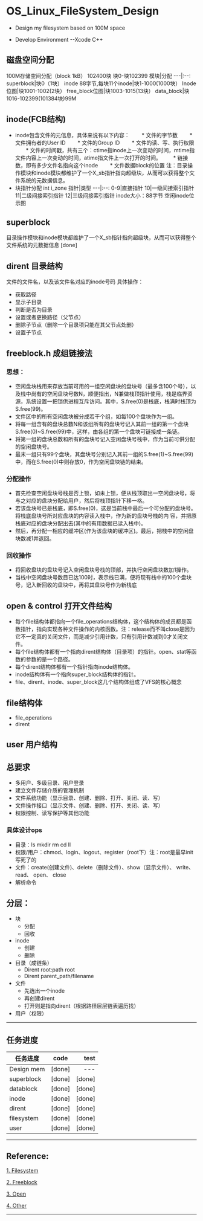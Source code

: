 # OS_Linux_FileSystem_Design
- Design my filesystem based on 100M space

- Develop Environment --Xcode C++


 ## 磁盘空间分配
 
100M存储空间分配（block 1kB） 102400块 块0-块102399
 模块|分配
 ---|:--:
 superblock|块0（1块）
 inode 88字节,每块11个inode|块1-1000(1000块）
 Inode位图|块1001-1002(2块）
 free_block位图|块1003-1015(13块）
 data_block|块1016-102399(101384块)99M


## inode(FCB结构)

   - inode包含文件的元信息，具体来说有以下内容：
　　* 文件的字节数
　　* 文件拥有者的User ID
　　* 文件的Group ID
　　* 文件的读、写、执行权限
　　* 文件的时间戳，共有三个：ctime指inode上一次变动的时间，mtime指文件内容上一次变动的时间，atime指文件上一次打开的时间。
　　* 链接数，即有多少文件名指向这个inode
　　* 文件数据block的位置
   注：目录操作模块和inode模块都维护了一个X_sb指针指向超级块，从而可以获得整个文件系统的元数据信息。
   - 块指针分配 int i_zone
    指针|类型
    ---|:--:
    0-9|直接指针
    10|一级间接索引指针
    11|二级间接索引指针
    12|三级间接索引指针
   inode大小：88字节
   空闲inode位示图


## superblock

  目录操作模块和inode模块都维护了一个X_sb指针指向超级块，从而可以获得整个文件系统的元数据信息 [done]


## dirent 目录结构

  文件的文件名，以及该文件名对应的inode号码
  具体操作：
   - 获取路径
   - 显示子目录
   - 判断是否为目录
   - 设置或者更换路径（父节点）
   - 删除子节点（删除一个目录项只能在其父节点处删）
   - 设置子节点


## freeblock.h 成组链接法


### 思想：
   - 空闲盘块栈用来存放当前可用的一组空闲盘块的盘块号（最多含100个号），以及栈中尚有的空闲盘块号数N，顺便指出，N兼做栈顶指针使用，栈是临界资源，系统设置一把锁供进程互斥访问。其中，S.free(0)是栈底，栈满时栈顶为S.free(99)。
   - 文件区中的所有空闲盘块被分成若干个组，如每100个盘块作为一组。
   - 将每一组含有的盘块总数N和该组所有的盘块号记入其前一组的第一个盘块S.free(0)~S.free(99)中，这样，由各组的第一个盘块可链接成一条链。
   - 将第一组的盘块总数和所有的盘块号记入空闲盘块号栈中，作为当前可供分配的空闲盘块号。
   - 最末一组只有99个盘块，其盘块号分别记入其前一组的S.free(1)~S.free(99)中，而在S.free(0)中则存放0，作为空闲盘块链的结束。
   
### 分配操作
   - 首先检查空闲盘块号栈是否上锁，如未上锁，便从栈顶取出一空闲盘块号，将与之对应的盘块分配给用户，然后将栈顶指针下移一格。
   - 若该盘块号已是栈底，即S.free(0)，这是当前栈中最后一个可分配的盘块号。将栈底盘块号所对应盘块的内容读入栈中，作为新的盘块号栈的内 容，并把原栈底对应的盘块分配出去(其中的有用数据已读入栈中)。
   - 然后，再分配一相应的缓冲区(作为该盘块的缓冲区)。最后，把栈中的空闲盘块数减1并返回。
   
### 回收操作
   - 将回收盘块的盘块号记入空闲盘块号栈的顶部，并执行空闲盘块数加1操作。
   - 当栈中空闲盘块号数目已达100时，表示栈已满，便将现有栈中的100个盘块号，记入新回收的盘块中，再将其盘块号作为新栈底
   

## open & control 打开文件结构

   - 每个file结构体都指向一个file_operations结构体，这个结构体的成员都是函数指针，指向实现各种文件操作的内核函数。注：release而不叫close是因为它不一定真的关闭文件，而是减少引用计数，只有引用计数减到0才关闭文件。
   - 每个file结构体都有一个指向dirent结构体（目录项）的指针。open、stat等函数的参数的是一个路径。
   - 每个dirent结构体都有一个指针指向inode结构体。
   - inode结构体有一个指向super_block结构体的指针。
   - file、dirent、inode、super_block这几个结构体组成了VFS的核心概念
   

## file结构体

   - file_operations
   - dirent


## user 用户结构


## 总要求

 - 多用户、多级目录、用户登录
 - 建立文件存储介质的管理机制
 - 文件系统功能（显示目录、创建、删除、打开、关闭、读、写）
 - 文件操作接口（显示文件、创建、删除、打开、关闭、读、写）
 - 权限控制、读写保护等其他功能


### 具体设计ops

 - 目录：ls mkdir rm cd ll
 - 权限/用户：chmod、login、logout、register（root下）注：root是最早init写死了的
 - 文件：create(创建文件)、delete（删除文件）、show（显示文件）、 write、 read、 open、 close
 - 解析命令


## 分层：

- 块
    - 分配
    - 回收
- inode
    - 创建
    - 删除
- 目录（成链条）
    - Dirent root:path root
    - Dirent parent_path/filename
- 文件
    - 先选出一个inode
    - 再创建dirent
    - 打开则是指向dirent（根据路径层层链表遍历找）
- 用户（权限）

**********************************************************************************
## 任务进度

任务进度|code|test
--|:--:|--:
Design mem|[done]|---
superblock|[done]|[done]
datablock|[done]|[done]
inode|[done]|[done]
dirent|[done]|[done]
filesystem|[done]|[done]
user|[done]|[done]


**********************************************************************************
## Reference:
<a href="https://withcic.cn/2018/03/09/FileSystem/index.html">1. Filesystem</a>

<a href="https://www.jianshu.com/p/f98ae1e289cb">2. Freeblock</a>

<a href="https://blog.csdn.net/u014379540/article/details/53456070">3. Open</a>

<a href="https://www.cnblogs.com/huxiao-tee/p/4657851.html">4. Other</a>

**********************************************************************************
       
